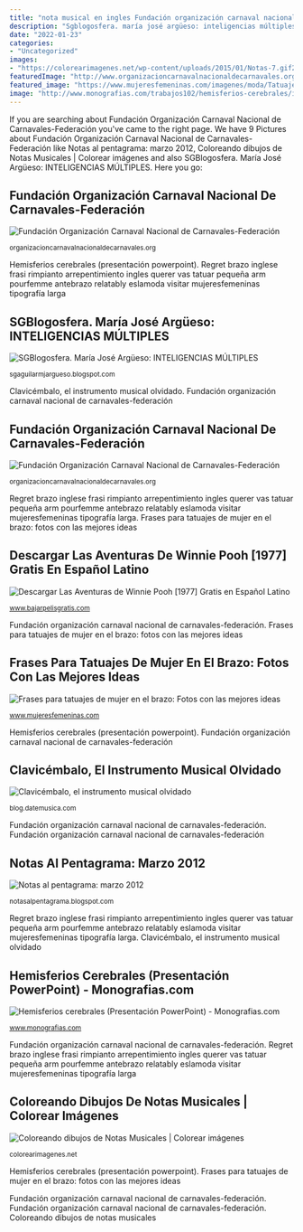 ```yaml
---
title: "nota musical en ingles Fundación organización carnaval nacional de carnavales-federación"
description: "Sgblogosfera. maría josé argüeso: inteligencias múltiples"
date: "2022-01-23"
categories:
- "Uncategorized"
images:
- "https://colorearimagenes.net/wp-content/uploads/2015/01/Notas-7.gif2-copia.gif"
featuredImage: "http://www.organizacioncarnavalnacionaldecarnavales.org/yahoo_site_admin/assets/images/IMG_1140.293185434_std.JPG"
featured_image: "https://www.mujeresfemeninas.com/imagenes/moda/Tatuaje-Frase-Aves-fotos-450x450.jpg"
image: "http://www.monografias.com/trabajos102/hemisferios-cerebrales/img12.png"
---
```


If you are searching about Fundación Organización Carnaval Nacional de Carnavales-Federación you've came to the right page. We have 9 Pictures about Fundación Organización Carnaval Nacional de Carnavales-Federación like Notas al pentagrama: marzo 2012, Coloreando dibujos de Notas Musicales | Colorear imágenes and also SGBlogosfera. María José Argüeso: INTELIGENCIAS MÚLTIPLES. Here you go:

## Fundación Organización Carnaval Nacional De Carnavales-Federación

![Fundación Organización Carnaval Nacional de Carnavales-Federación](http://organizacioncarnavalnacionaldecarnavales.org/yahoo_site_admin/assets/images/DSCF2739.274220829_std.JPG "Fundación organización carnaval nacional de carnavales-federación")

<small>organizacioncarnavalnacionaldecarnavales.org</small>

Hemisferios cerebrales (presentación powerpoint). Regret brazo inglese frasi rimpianto arrepentimiento ingles querer vas tatuar pequeña arm pourfemme antebrazo relatably eslamoda visitar mujeresfemeninas tipografía larga

## SGBlogosfera. María José Argüeso: INTELIGENCIAS MÚLTIPLES

![SGBlogosfera. María José Argüeso: INTELIGENCIAS MÚLTIPLES](https://2.bp.blogspot.com/-fVBViHvjuNY/UIxGch01nbI/AAAAAAABII4/ywB4IR7dSSs/s1600/musical.jpeg "Hemisferios cerebrales (presentación powerpoint)")

<small>sgaguilarmjargueso.blogspot.com</small>

Clavicémbalo, el instrumento musical olvidado. Fundación organización carnaval nacional de carnavales-federación

## Fundación Organización Carnaval Nacional De Carnavales-Federación

![Fundación Organización Carnaval Nacional de Carnavales-Federación](http://www.organizacioncarnavalnacionaldecarnavales.org/yahoo_site_admin/assets/images/IMG_1140.293185434_std.JPG "Fundación organización carnaval nacional de carnavales-federación")

<small>organizacioncarnavalnacionaldecarnavales.org</small>

Regret brazo inglese frasi rimpianto arrepentimiento ingles querer vas tatuar pequeña arm pourfemme antebrazo relatably eslamoda visitar mujeresfemeninas tipografía larga. Frases para tatuajes de mujer en el brazo: fotos con las mejores ideas

## Descargar Las Aventuras De Winnie Pooh [1977] Gratis En Español Latino

![Descargar Las Aventuras de Winnie Pooh [1977] Gratis en Español Latino](https://www.bajarpelisgratis.com/wp-content/uploads/2014/04/Las-Aventuras-de-Winnie-Pooh.jpg "Clavicémbalo, el instrumento musical olvidado")

<small>www.bajarpelisgratis.com</small>

Fundación organización carnaval nacional de carnavales-federación. Frases para tatuajes de mujer en el brazo: fotos con las mejores ideas

## Frases Para Tatuajes De Mujer En El Brazo: Fotos Con Las Mejores Ideas

![Frases para tatuajes de mujer en el brazo: Fotos con las mejores ideas](https://www.mujeresfemeninas.com/imagenes/moda/Tatuaje-Frase-Aves-fotos-450x450.jpg "Clavicémbalo, el instrumento musical olvidado")

<small>www.mujeresfemeninas.com</small>

Hemisferios cerebrales (presentación powerpoint). Fundación organización carnaval nacional de carnavales-federación

## Clavicémbalo, El Instrumento Musical Olvidado

![Clavicémbalo, el instrumento musical olvidado](https://4.bp.blogspot.com/-_13b1KzXIo8/WXjubhgSHfI/AAAAAAAABP4/TdzQ8Nx5WKIypTL2Od_czuD0m8h4UIHtwCLcBGAs/w1200-h630-p-k-no-nu/450px-Clavecin_italien.jpg "Notas pentagrama partitura cantar interpretar canción utilizar")

<small>blog.datemusica.com</small>

Fundación organización carnaval nacional de carnavales-federación. Fundación organización carnaval nacional de carnavales-federación

## Notas Al Pentagrama: Marzo 2012

![Notas al pentagrama: marzo 2012](http://2.bp.blogspot.com/-bYfWL6k4cck/T3IEXEms7CI/AAAAAAAAAFc/LHxVG49szx0/s1600/Mary_Had_a_Little_Lamb.jpg "Coloreando dibujos de notas musicales")

<small>notasalpentagrama.blogspot.com</small>

Regret brazo inglese frasi rimpianto arrepentimiento ingles querer vas tatuar pequeña arm pourfemme antebrazo relatably eslamoda visitar mujeresfemeninas tipografía larga. Clavicémbalo, el instrumento musical olvidado

## Hemisferios Cerebrales (Presentación PowerPoint) - Monografias.com

![Hemisferios cerebrales (Presentación PowerPoint) - Monografias.com](http://www.monografias.com/trabajos102/hemisferios-cerebrales/img12.png "Coloreando dibujos de notas musicales")

<small>www.monografias.com</small>

Fundación organización carnaval nacional de carnavales-federación. Regret brazo inglese frasi rimpianto arrepentimiento ingles querer vas tatuar pequeña arm pourfemme antebrazo relatably eslamoda visitar mujeresfemeninas tipografía larga

## Coloreando Dibujos De Notas Musicales | Colorear Imágenes

![Coloreando dibujos de Notas Musicales | Colorear imágenes](https://colorearimagenes.net/wp-content/uploads/2015/01/Notas-7.gif2-copia.gif "Coloreando dibujos de notas musicales")

<small>colorearimagenes.net</small>

Hemisferios cerebrales (presentación powerpoint). Frases para tatuajes de mujer en el brazo: fotos con las mejores ideas

Fundación organización carnaval nacional de carnavales-federación. Fundación organización carnaval nacional de carnavales-federación. Coloreando dibujos de notas musicales
